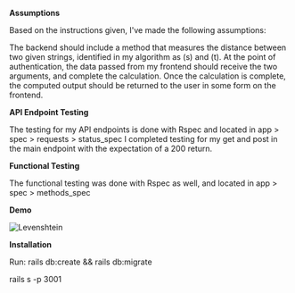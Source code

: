 **Assumptions**

Based on the instructions given, I've made the following assumptions:

The backend should include a method that measures the distance between two given strings, identified in my algorithm as (s) and (t). At the point of authentication, the data passed from my frontend should receive the two arguments, and complete the calculation. Once the calculation is complete, the computed output should be returned to the user in some form on the frontend.


**API Endpoint Testing**

The testing for my API endpoints is done with Rspec and located in app > spec > requests > status_spec
I completed testing for my get and post in the main endpoint with the expectation of a 200 return.


**Functional Testing**

The functional testing was done with Rspec as well, and located in app > spec > methods_spec

**Demo**

![Levenshtein](
https://github.com/ShawnCodes/jubilant_pancake_backend/blob/master/public/levenshtein_demo.gif?raw=true
)


**Installation**

Run: rails db:create && rails db:migrate


rails s -p 3001
